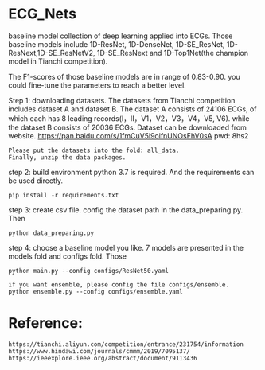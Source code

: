 # ECG_Nets
baseline model collection of deep learning applied into ECGs. Those baseline models include 1D-ResNet, 1D-DenseNet, 1D-SE_ResNet, 1D-ResNext,1D-SE_ResNetV2, 1D-SE_ResNext and 1D-Top1Net(the champion model in Tianchi competition). 

The F1-scores of those baseline models are in range of 0.83-0.90. you could fine-tune the parameters to reach a better level.

Step 1:
	downloading datasets. The datasets from Tianchi competition includes dataset A and dataset B. The dataset A consists of 24106 ECGs, of which each has 8 leading records(I，II，V1，V2，V3，V4，V5, V6). while the dataset B consists of 20036 ECGs. Dataset can be downloaded from website. 
	https://pan.baidu.com/s/1fmCuV5i9oifnUNOsFhV0sA  pwd: 8hs2

	Please put the datasets into the fold: all_data. 
	Finally, unzip the data packages.
	
step 2: build environment
	python 3.7 is required. And the requirements can be used directly.
	
	pip install -r requirements.txt

step 3: create csv file. 
	config the dataset path in the data_preparing.py. Then 
	
	python data_preparing.py
	
step 4: choose a baseline model you like.
	7 models are presented in the models fold and configs fold. Those
	
	python main.py --config configs/ResNet50.yaml
	
	if you want ensemble, please config the file configs/ensemble.
	python ensemble.py --config configs/ensemble.yaml

# Reference:
	https://tianchi.aliyun.com/competition/entrance/231754/information
	https://www.hindawi.com/journals/cmmm/2019/7095137/
	https://ieeexplore.ieee.org/abstract/document/9113436
	
	
